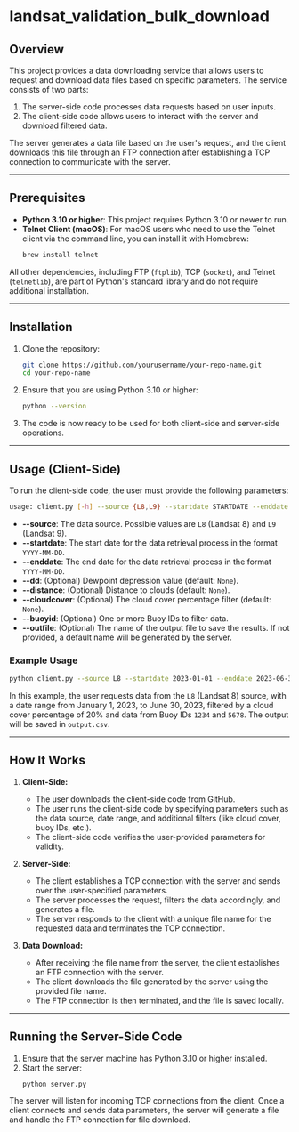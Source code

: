 # landsat_validation_bulk_download

## Overview

This project provides a data downloading service that allows users to request and download data files based on specific parameters. The service consists of two parts:
1. The server-side code processes data requests based on user inputs.
2. The client-side code allows users to interact with the server and download filtered data.

The server generates a data file based on the user's request, and the client downloads this file through an FTP connection after establishing a TCP connection to communicate with the server.

---

## Prerequisites

- **Python 3.10 or higher**: This project requires Python 3.10 or newer to run.
- **Telnet Client (macOS)**: For macOS users who need to use the Telnet client via the command line, you can install it with Homebrew:
   ```bash
   brew install telnet
   ```
All other dependencies, including FTP (`ftplib`), TCP (`socket`), and Telnet (`telnetlib`), are part of Python's standard library and do not require additional installation.

---

## Installation

1. Clone the repository:
   ```bash
   git clone https://github.com/yourusername/your-repo-name.git
   cd your-repo-name
   ```

2. Ensure that you are using Python 3.10 or higher:
   ```bash
   python --version
   ```

3. The code is now ready to be used for both client-side and server-side operations.

---

## Usage (Client-Side)

To run the client-side code, the user must provide the following parameters:

```bash
usage: client.py [-h] --source {L8,L9} --startdate STARTDATE --enddate ENDDATE [--dd DD] [--distance DISTANCE] [--cloudcover CLOUDCOVER] [--buoyid BUOYID [BUOYID ...]] [--outfile OUTFILE]
```

- **--source**: The data source. Possible values are `L8` (Landsat 8) and `L9` (Landsat 9).
- **--startdate**: The start date for the data retrieval process in the format `YYYY-MM-DD`.
- **--enddate**: The end date for the data retrieval process in the format `YYYY-MM-DD`.
- **--dd**: (Optional) Dewpoint depression value (default: `None`).
- **--distance**: (Optional) Distance to clouds (default: `None`).
- **--cloudcover**: (Optional) The cloud cover percentage filter (default: `None`).
- **--buoyid**: (Optional) One or more Buoy IDs to filter data.
- **--outfile**: (Optional) The name of the output file to save the results. If not provided, a default name will be generated by the server.

### Example Usage

```bash
python client.py --source L8 --startdate 2023-01-01 --enddate 2023-06-30 --cloudcover 20 --buoyid 1234 5678 --outfile output.csv
```

In this example, the user requests data from the `L8` (Landsat 8) source, with a date range from January 1, 2023, to June 30, 2023, filtered by a cloud cover percentage of 20% and data from Buoy IDs `1234` and `5678`. The output will be saved in `output.csv`.

---

## How It Works

1. **Client-Side:**
   - The user downloads the client-side code from GitHub.
   - The user runs the client-side code by specifying parameters such as the data source, date range, and additional filters (like cloud cover, buoy IDs, etc.).
   - The client-side code verifies the user-provided parameters for validity.

2. **Server-Side:**
   - The client establishes a TCP connection with the server and sends over the user-specified parameters.
   - The server processes the request, filters the data accordingly, and generates a file.
   - The server responds to the client with a unique file name for the requested data and terminates the TCP connection.

3. **Data Download:**
   - After receiving the file name from the server, the client establishes an FTP connection with the server.
   - The client downloads the file generated by the server using the provided file name.
   - The FTP connection is then terminated, and the file is saved locally.

---

## Running the Server-Side Code

1. Ensure that the server machine has Python 3.10 or higher installed.
2. Start the server:
   ```bash
   python server.py
   ```

The server will listen for incoming TCP connections from the client. Once a client connects and sends data parameters, the server will generate a file and handle the FTP connection for file download.

